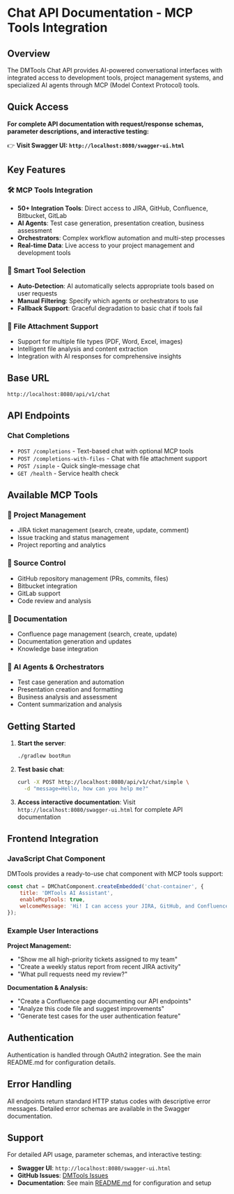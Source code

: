 # Chat API Documentation - MCP Tools Integration

## Overview

The DMTools Chat API provides AI-powered conversational interfaces with integrated access to development tools, project management systems, and specialized AI agents through MCP (Model Context Protocol) tools.

## Quick Access

**For complete API documentation with request/response schemas, parameter descriptions, and interactive testing:**

👉 **Visit Swagger UI: `http://localhost:8080/swagger-ui.html`**

## Key Features

### 🛠️ MCP Tools Integration
- **50+ Integration Tools**: Direct access to JIRA, GitHub, Confluence, Bitbucket, GitLab
- **AI Agents**: Test case generation, presentation creation, business assessment
- **Orchestrators**: Complex workflow automation and multi-step processes
- **Real-time Data**: Live access to your project management and development tools

### 🎯 Smart Tool Selection
- **Auto-Detection**: AI automatically selects appropriate tools based on user requests
- **Manual Filtering**: Specify which agents or orchestrators to use
- **Fallback Support**: Graceful degradation to basic chat if tools fail

### 📎 File Attachment Support
- Support for multiple file types (PDF, Word, Excel, images)
- Intelligent file analysis and content extraction
- Integration with AI responses for comprehensive insights

## Base URL

```
http://localhost:8080/api/v1/chat
```

## API Endpoints

### Chat Completions
- `POST /completions` - Text-based chat with optional MCP tools
- `POST /completions-with-files` - Chat with file attachment support
- `POST /simple` - Quick single-message chat
- `GET /health` - Service health check

## Available MCP Tools

### 🎫 Project Management
- JIRA ticket management (search, create, update, comment)
- Issue tracking and status management
- Project reporting and analytics

### 🐙 Source Control
- GitHub repository management (PRs, commits, files)
- Bitbucket integration
- GitLab support
- Code review and analysis

### 📄 Documentation
- Confluence page management (search, create, update)
- Documentation generation and updates
- Knowledge base integration

### 🤖 AI Agents & Orchestrators
- Test case generation and automation
- Presentation creation and formatting
- Business analysis and assessment
- Content summarization and analysis

## Getting Started

1. **Start the server**:
   ```bash
   ./gradlew bootRun
   ```

2. **Test basic chat**:
   ```bash
   curl -X POST http://localhost:8080/api/v1/chat/simple \
     -d "message=Hello, how can you help me?"
   ```

3. **Access interactive documentation**:
   Visit `http://localhost:8080/swagger-ui.html` for complete API documentation

## Frontend Integration

### JavaScript Chat Component

DMTools provides a ready-to-use chat component with MCP tools support:

```javascript
const chat = DMChatComponent.createEmbedded('chat-container', {
    title: 'DMTools AI Assistant',
    enableMcpTools: true,
    welcomeMessage: 'Hi! I can access your JIRA, GitHub, and Confluence data.'
});
```

### Example User Interactions

**Project Management:**
- "Show me all high-priority tickets assigned to my team"
- "Create a weekly status report from recent JIRA activity"
- "What pull requests need my review?"

**Documentation & Analysis:**
- "Create a Confluence page documenting our API endpoints"
- "Analyze this code file and suggest improvements"
- "Generate test cases for the user authentication feature"

## Authentication

Authentication is handled through OAuth2 integration. See the main README.md for configuration details.

## Error Handling

All endpoints return standard HTTP status codes with descriptive error messages. Detailed error schemas are available in the Swagger documentation.

## Support

For detailed API usage, parameter schemas, and interactive testing:
- **Swagger UI**: `http://localhost:8080/swagger-ui.html`
- **GitHub Issues**: [DMTools Issues](https://github.com/IstiN/dmtools/issues)
- **Documentation**: See main [README.md](../README.md) for configuration and setup 